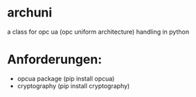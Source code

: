 # archuni
a class for opc ua (opc uniform architecture) handling in python

# Anforderungen:
- opcua package (pip install opcua)
- cryptography (pip install cryptography)




 
